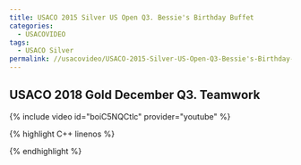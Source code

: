 ```yaml
---
title: USACO 2015 Silver US Open Q3. Bessie's Birthday Buffet
categories:
  - USACOVIDEO
tags:
  - USACO Silver
permalink: //usacovideo/USACO-2015-Silver-US-Open-Q3-Bessie's-Birthday-Buffet
---
```

  
## USACO 2018 Gold December Q3. Teamwork
  
{% include video id="boiC5NQCtlc" provider="youtube" %}
  
  
{% highlight C++ linenos %}
  
{% endhighlight %}  

